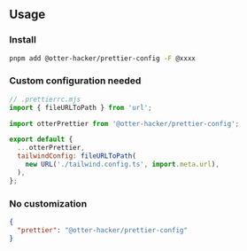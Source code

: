 ## Usage

### Install

```sh
pnpm add @otter-hacker/prettier-config -F @xxxx
```

### Custom configuration needed

```js
// .prettierrc.mjs
import { fileURLToPath } from 'url';

import otterPrettier from '@otter-hacker/prettier-config';

export default {
  ...otterPrettier,
  tailwindConfig: fileURLToPath(
    new URL('./tailwind.config.ts', import.meta.url),
  ),
};
```

### No customization

```json
{
  "prettier": "@otter-hacker/prettier-config"
}
```
